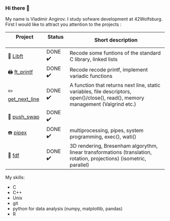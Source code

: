 ### Hi there 👋

My name is Vladimir Angirov. I study sofware development at 42Wolfsburg. First I would like to attract you attention to the projects :

| Project &nbsp;&nbsp;&nbsp;&nbsp;&nbsp;&nbsp;&nbsp;&nbsp;&nbsp;&nbsp;&nbsp;&nbsp;&nbsp;&nbsp;&nbsp;&nbsp;&nbsp; | Status &nbsp;&nbsp;&nbsp;&nbsp;&nbsp;&nbsp;&nbsp; | Short description |
| --- | --- | --- |
| :book: [Libft](https://github.com/angirov/42Libft) | DONE :heavy_check_mark: | Recode some funtions of the standard C library, linked lists |
| :printer: [ft_printf](https://github.com/angirov/42ft_printf) | DONE :heavy_check_mark: |  Recode recode printf, implement variadic functions |
| :pencil2: [get_next_line](https://github.com/angirov/42get_next_line) | DONE :heavy_check_mark: | A function that returns next line, static variables, file descriptors, open()/close(), read(), memory management (Valgrind etc.) |  
| :8ball: [push_swap](https://github.com/angirov/42push_swap) | DONE :heavy_check_mark: | |
| :telephone: [pipex](https://github.com/angirov/42pipex) | DONE :heavy_check_mark: | multiprocessing, pipes, system programming, exec(), wati() |
| :art: [fdf](https://github.com/angirov/42fdf) | DONE :heavy_check_mark: | 3D rendering, Bresenham algorythm, linear transformations (translation, rotation, projections) (isometric, parallel) | 

My skills:
- C
- C++
- Unix
- git
- python for data analysis (numpy, matplotlib, pandas)
- R

<!--
**angirov/angirov** is a ✨ _special_ ✨ repository because its `README.md` (this file) appears on your GitHub profile.

Here are some ideas to get you started:

- 🔭 I’m currently working on ...
- 🌱 I’m currently learning ...
- 👯 I’m looking to collaborate on ...
- 🤔 I’m looking for help with ...
- 💬 Ask me about ...
- 📫 How to reach me: ...
- 😄 Pronouns: ...
- ⚡ Fun fact: ...
-->
